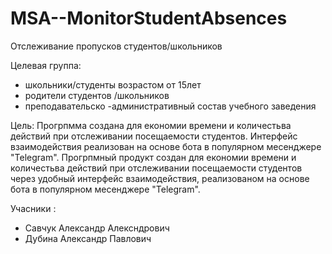 # MSA--MonitorStudentAbsences
Отслеживание  пропусков студентов/школьников

Целевая группа:
- школьники/студенты возрастом от 15лет 
- родители студентов /школьников 
- преподавательско -административный состав  учебного заведения

Цель:
Прогрпмма создана для економии времени и количестьва действий при отслеживании посещаемости студентов. Интерфейс взаимодействия реализован на основе бота в популярном месенджере "Telegram".
Прогрпмный продукт создан для економии времени и количестьва действий при отслеживании посещаемости студентов через удобный интерфейс взаимодействия, реализованом на основе бота в популярном месенджере "Telegram".

Учасники :
-  Савчук Александр Алексндрович 
-  Дубина Александр Павлович
